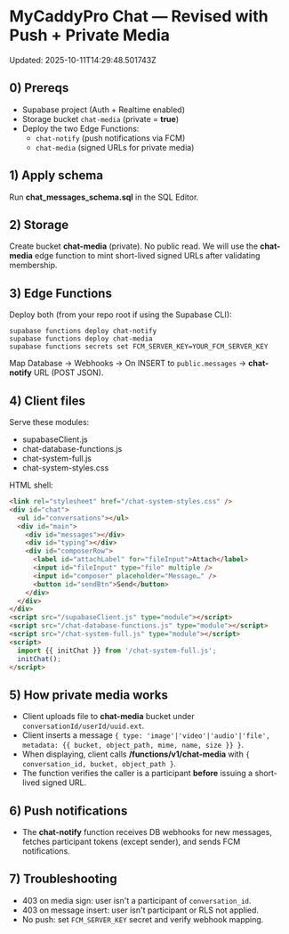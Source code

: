 # MyCaddyPro Chat — Revised with Push + Private Media
Updated: 2025-10-11T14:29:48.501743Z

## 0) Prereqs
- Supabase project (Auth + Realtime enabled)
- Storage bucket `chat-media` (private = **true**)
- Deploy the two Edge Functions:
  - `chat-notify` (push notifications via FCM)
  - `chat-media` (signed URLs for private media)

## 1) Apply schema
Run **chat_messages_schema.sql** in the SQL Editor.

## 2) Storage
Create bucket **chat-media** (private). No public read.
We will use the **chat-media** edge function to mint short-lived signed URLs after validating membership.

## 3) Edge Functions
Deploy both (from your repo root if using the Supabase CLI):
```
supabase functions deploy chat-notify
supabase functions deploy chat-media
supabase functions secrets set FCM_SERVER_KEY=YOUR_FCM_SERVER_KEY
```
Map Database → Webhooks → On INSERT to `public.messages` → **chat-notify** URL (POST JSON).

## 4) Client files
Serve these modules:
- supabaseClient.js
- chat-database-functions.js
- chat-system-full.js
- chat-system-styles.css

HTML shell:
```html
<link rel="stylesheet" href="/chat-system-styles.css" />
<div id="chat">
  <ul id="conversations"></ul>
  <div id="main">
    <div id="messages"></div>
    <div id="typing"></div>
    <div id="composerRow">
      <label id="attachLabel" for="fileInput">Attach</label>
      <input id="fileInput" type="file" multiple />
      <input id="composer" placeholder="Message…" />
      <button id="sendBtn">Send</button>
    </div>
  </div>
</div>
<script src="/supabaseClient.js" type="module"></script>
<script src="/chat-database-functions.js" type="module"></script>
<script src="/chat-system-full.js" type="module"></script>
<script>
  import {{ initChat }} from '/chat-system-full.js';
  initChat();
</script>
```

## 5) How private media works
- Client uploads file to **chat-media** bucket under `conversationId/userId/uuid.ext`.
- Client inserts a message `{ type: 'image'|'video'|'audio'|'file', metadata: {{ bucket, object_path, mime, name, size }} }`.
- When displaying, client calls **/functions/v1/chat-media** with `{ conversation_id, bucket, object_path }`.
- The function verifies the caller is a participant **before** issuing a short-lived signed URL.

## 6) Push notifications
- The **chat-notify** function receives DB webhooks for new messages, fetches participant tokens (except sender), and sends FCM notifications.

## 7) Troubleshooting
- 403 on media sign: user isn't a participant of `conversation_id`.
- 403 on message insert: user isn't participant or RLS not applied.
- No push: set `FCM_SERVER_KEY` secret and verify webhook mapping.
